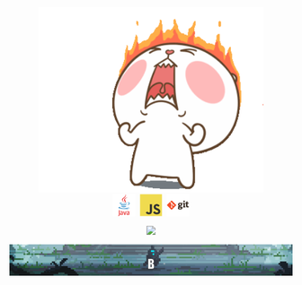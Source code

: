 <div id="header" align="center">
   <img src="https://github.com/pooperdoop/pooperdoop/blob/main/angry-screaming.gif" width="400"/>
</div>
<div align="center">
  <img src="https://github.com/devicons/devicon/blob/master/icons/java/java-original-wordmark.svg" title="Java" alt="Java" width="40" height="40"/>&nbsp;
  <img src="https://github.com/devicons/devicon/blob/master/icons/javascript/javascript-original.svg" title="JavaScript" alt="JavaScript" width="40" height="40"/>&nbsp; 
  <img src="https://github.com/devicons/devicon/blob/master/icons/git/git-original-wordmark.svg" title="Git" **alt="Git" width="40" height="40"/>
</div>

<div align="center">

  ![](https://komarev.com/ghpvc/?username=pooperdoop&&color=033E3E&style=flat-square&abbreviated=true)

</div>

<div align="center">

  <img src="https://github.com/pooperdoop/pooperdoop/blob/main/background-2-ezgif.com-crop.gif" width="1000"/>

</div>
